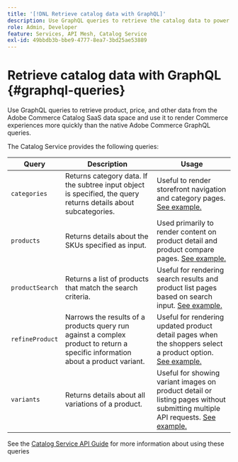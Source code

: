 ```yaml
---
title: '[!DNL Retrieve catalog data with GraphQL]'
description: Use GraphQL queries to retrieve the catalog data to power Commerce experiences.
role: Admin, Developer
feature: Services, API Mesh, Catalog Service
exl-id: 49bbdb3b-bbe9-4777-8ea7-3bd25ae53889
---
```

# Retrieve catalog data with GraphQL {#graphql-queries}

Use  GraphQL queries to retrieve product, price, and other data from the Adobe Commerce Catalog SaaS data space and use it to render Commerce experiences more quickly than the native Adobe Commerce GraphQL queries.

The Catalog Service provides the following queries:

| Query | Description | Usage |
|-------|-------------|-------|
| `categories` | Returns category data. If the subtree input object is specified, the query returns details about subcategories. | Useful to render storefront navigation and category pages. [See example.](https://developer.adobe.com/commerce/services/graphql/catalog-service/categories/) |
| `products` | Returns details about the SKUs specified as input. | Used primarily to render content on product detail and product compare pages. [See example.](https://developer.adobe.com/commerce/services/graphql/catalog-service/categories/) |
| `productSearch` | Returns a list of products that match the search criteria. | Useful for rendering search results and product list pages based on search input. [See example.](https://developer.adobe.com/commerce/services/graphql/catalog-service/products/) |
| `refineProduct` | Narrows the results of a products query run against a complex product to return a specific information about a product variant. | Useful for rendering updated product detail pages when the shoppers select a product option. [See example.](https://developer.adobe.com/commerce/services/graphql/catalog-service/refine-product/) |
| `variants` | Returns details about all variations of a product. | Useful for showing variant images on product detail or listing pages without submitting multiple API requests. [See example.](https://developer.adobe.com/commerce/services/graphql/catalog-service/product-variants/) |


See the [Catalog Service API Guide](https://developer.adobe.com/commerce/services/graphql/catalog-service/) for more information about using these queries
